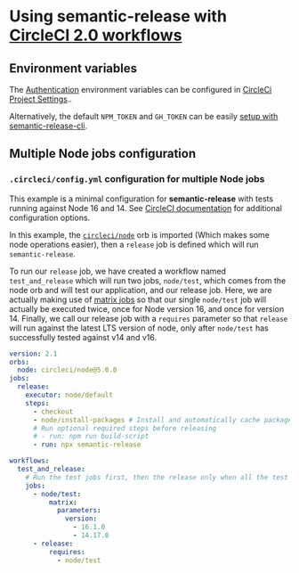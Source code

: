 # Using semantic-release with [CircleCI 2.0 workflows](https://circleci.com/docs/2.0/workflows)

## Environment variables

The [Authentication](../../usage/ci-configuration.md#authentication) environment variables can be configured in [CircleCi Project Settings](https://circleci.com/docs/2.0/env-vars/#adding-environment-variables-in-the-app)..

Alternatively, the default `NPM_TOKEN` and `GH_TOKEN` can be easily [setup with semantic-release-cli](../../usage/getting-started.md#getting-started).

## Multiple Node jobs configuration

### `.circleci/config.yml` configuration for multiple Node jobs

This example is a minimal configuration for **semantic-release** with tests running against Node 16 and 14.
See [CircleCI documentation](https://circleci.com/docs/2.0) for additional configuration options.

In this example, the [`circleci/node`](https://circleci.com/developer/orbs/orb/circleci/node) orb is imported (Which makes some node operations easier), then a `release` job is defined which will run `semantic-release`.

To run our `release` job, we have created a workflow named `test_and_release` which will run two jobs, `node/test`, which comes from the node orb and will test our application, and our release job.
Here, we are actually making use of [matrix jobs](https://circleci.com/blog/circleci-matrix-jobs/) so that our single `node/test` job will actually be executed twice, once for Node version 16, and once for version 14.
Finally, we call our release job with a `requires` parameter so that `release` will run against the latest LTS version of node, only after `node/test` has successfully tested against v14 and v16.

```yaml
version: 2.1
orbs:
  node: circleci/node@5.0.0
jobs:
  release:
    executor: node/default
    steps:
      - checkout
      - node/install-packages # Install and automatically cache packages
      # Run optional required steps before releasing
      # - run: npm run build-script
      - run: npx semantic-release

workflows:
  test_and_release:
    # Run the test jobs first, then the release only when all the test jobs are successful
    jobs:
      - node/test:
          matrix:
            parameters:
              version:
                - 16.1.0
                - 14.17.0
      - release:
          requires:
            - node/test
```
